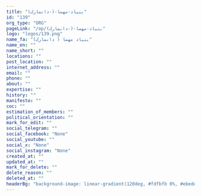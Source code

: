 ```yaml
---
title: "بنیاد-مهسا-(-دانمارک)"
id: "139"
org_type: "ORG"
pageLink: "/op/بنیاد-مهسا-(-دانمارک)"
logo: "logos/139.png"
name_fa: "بنیاد مهسا ( دانمارک)"
name_en: ""
name_short: ""
locations: ""
post_location: ""
internet_address: ""
email: ""
phone: ""
about: ""
expertise: ""
history: ""
manifesto: ""
coc: ""
estimation_of_members: ""
political_orientation: ""
mark_for_edit: ""
social_telegram: ""
social_facebook: "None"
social_youtube: ""
social_x: "None"
social_instagram: "None"
created_at: ""
updated_at: ""
mark_for_delete: ""
delete_reason: ""
deleted_at: ""
headerBg: "background-image: linear-gradient(120deg, #fdfbfb 0%, #ebedee 100%);"
---
```

